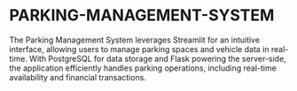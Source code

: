 # PARKING-MANAGEMENT-SYSTEM
The Parking Management System leverages Streamlit for an intuitive interface, allowing users to manage parking spaces and vehicle data in real-time. With PostgreSQL for data storage and Flask powering the server-side, the application efficiently handles parking operations, including real-time availability and financial transactions.
